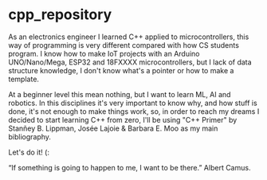 # cpp_repository

As an electronics engineer I learned C++ applied to microcontrollers, this way of programming is very different compared with how CS students program. I know how to make IoT projects with an Arduino UNO/Nano/Mega, ESP32 and 18FXXXX microcontrollers, but I lack of data structure knowledge, I don't know what's a pointer or how to make a template.

At a beginner level this mean nothing, but I want to learn ML, AI and robotics. In this disciplines it's very important to know why, and how stuff is done, it's not enough to make things work, so, in order to reach my dreams I decided to start learning C++ from zero, I'll be using "C++ Primer" by Stanñey B. Lippman, Josée Lajoie & Barbara E. Moo as my main bibliography.

Let's do it! (:

“If something is going to happen to me, I want to be there.”
Albert Camus.
